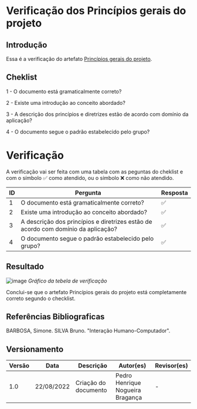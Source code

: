 # Verificação dos Princípios gerais do projeto
## Introdução
  Essa é a verificação do artefato [Princípios gerais do projeto](https://github.com/Interacao-Humano-Computador/2022.1-CIEE/blob/main/docs/analise_requisitos/Principios_projeto.md).
  
## Cheklist 
   1 - O documento está gramaticalmente correto?
   
   2 - Existe uma introdução ao conceito abordado?
   
   3 - A descrição dos princípios e diretrizes estão de acordo com domínio da aplicação?
   
   4 - O documento segue o padrão estabelecido pelo grupo?


# Verificação
A verificação vai ser feita com uma tabela com as peguntas do cheklist e com o símbolo ✅ como atendido, ou o símbolo ❌ como não atendido.

| ID      |  Pergunta         | Resposta  |
|---------|-------------------|-----------|
| 1       | O documento está gramaticalmente correto? |  ✅|
| 2       | Existe uma introdução ao conceito abordado? |  ✅|
| 3       | A descrição dos princípios e diretrizes estão de acordo com domínio da aplicação? |  ✅|
| 4       | O documento segue o padrão estabelecido pelo grupo? |  ✅|

## Resultado
  ![image](https://user-images.githubusercontent.com/57445188/185989787-bbd4ce55-cf07-41d9-afc8-1444947e391f.png)
  *Gráfico da tebela de verificação*
  
  Conclui-se que o artefato Princípios gerais do projeto está completamente correto segundo o checklist.


## Referências Bibliograficas
BARBOSA, Simone. SILVA Bruno. "Interação Humano-Computador".

## Versionamento

| Versão       | Data | Descrição                                  | Autor(es)      | Revisor(es)  |
| ---------- | ------ | ------------------------------------------ | -------------- | ------------ |
| 1.0 | 22/08/2022    | Criação do documento                       | Pedro Henrique Nogueira Bragança  | - |

